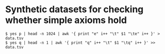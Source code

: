 # Synthetic datasets for checking whether simple axioms hold

```
$ yes p | head -n 1024 | awk '{ print "e" i++ "\t" $1 "\te" i++ }' > data.tsv
$ yes q | head -n 1 | awk '{ print "q" i++ "\t" $1 "\tq" i++ }' >> data.tsv
```
